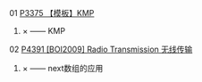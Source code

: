 01 [P3375 【模板】KMP](https://www.luogu.com.cn/problem/P3375)

1. × —— KMP

02 [P4391 [BOI2009] Radio Transmission 无线传输](https://www.luogu.com.cn/problem/P4391)

1. × —— next数组的应用

